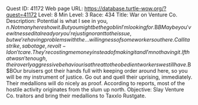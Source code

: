 Quest ID: 41172
Web page URL: https://database.turtle-wow.org/?quest=41172
Level: 8
Min Level: 3
Race: 434
Title: War on Venture Co.
Description: Potential is what I see in you, $n. Not many here show it. But you might be the goblin I'm looking for.$B$BMaybe you've witnessed it already or you're just ignorant to the issue, but we're having problems with the... willingness of some workers out here. Call it a strike, sabotage, revolt - I don't care. They're costing me money instead of making it and I'm not having it. If that wasn't enough, their overly aggressive behaviour is a threat to the obedient workers we still have.$B$BOur bruisers got their hands full with keeping order around here, so you will be my instrument of justice. Go out and quell their uprising, immediately. Their medallions will do nicely as proof. According to reports, most of the hostile activity originates from the slum up north.
Objective: Slay Venture Co. traitors and bring their medallions to Taxxlo Rustgate.
